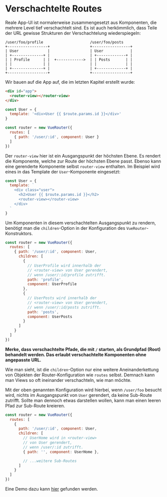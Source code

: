 # Verschachtelte Routes

Reale App-UI ist normalerweise zusammengesetzt aus Komponenten, die mehrere Level tief verschachtelt sind. Es ist auch herkömmlich, dass Teile der URL gewisse Strukturen der Verschachtelung wiederspiegeln:

```
/user/foo/profile                     /user/foo/posts
+------------------+                  +-----------------+
| User             |                  | User            |
| +--------------+ |                  | +-------------+ |
| | Profile      | |  +------------>  | | Posts       | |
| |              | |                  | |             | |
| +--------------+ |                  | +-------------+ |
+------------------+                  +-----------------+
```

Wir bauen auf die App auf, die im letzten Kapitel erstellt wurde:

``` html
<div id="app">
  <router-view></router-view>
</div>
```

``` js
const User = {
  template: '<div>User {{ $route.params.id }}</div>'
}

const router = new VueRouter({
  routes: [
    { path: '/user/:id', component: User }
  ]
})
```

Der `router-view` hier ist ein Ausgangspunkt der höchsten Ebene. Es rendert die Komponente, welche zur Route der höchsten Ebene passt. Ebenso kann eine gerenderte Komponente selbst `router-view` enthalten. Im Beispiel wird eines in das Template der `User`-Komponente eingesetzt:

``` js
const User = {
  template: `
    <div class="user">
      <h2>User {{ $route.params.id }}</h2>
      <router-view></router-view>
    </div>
  `
}
```

Um Komponenten in diesem verschachtelten Ausgangspunkt zu rendern, benötigt man die `children`-Option in der Konfiguration des `VueRouter`-Konstruktors.

``` js
const router = new VueRouter({
  routes: [
    { path: '/user/:id', component: User,
      children: [
        {
          // UserProfile wird innerhalb der
          // <router-view> von User gerendert,
          // wenn /user/:id/profile zutrifft.
          path: 'profile',
          component: UserProfile
        },
        {
          // UserPosts wird innerhalb der
          // <router-view> von User gerendert,
          // wenn /user/:id/posts zutrifft.
          path: 'posts',
          component: UserPosts
        }
      ]
    }
  ]
})
```

**Merke, dass verschachtelte Pfade, die mit `/` starten, als Grundpfad (Root) behandelt werden. Das erlaubt verschachtelte Komponenten ohne angepasste URL.**

Wie man sieht, ist die `children`-Option nur eine weitere Aneinanderkettung von Objekten der Router-Konfiguration wie `routes` selbst. Demnach kann man Views so oft ineinander verschachteln, wie man möchte.

Mit der oben genannten Konfiguration wird hierbei, wenn `/user/foo` besucht wird, nichts im Ausgangspunkt von `User` gerendert, da keine Sub-Route zutrifft. Sollte man dennoch etwas darstellen wollen, kann man einen leeren Pfad zur Sub-Route kreieren.

``` js
const router = new VueRouter({
  routes: [
    {
      path: '/user/:id', component: User,
      children: [
        // UserHome wird in <router-view>
        // von User gerendert,
        // wenn /user/:id zutrifft.
        { path: '', component: UserHome },

        // ...weitere Sub-Routes
      ]
    }
  ]
})
```

Eine Demo dazu kann [hier](http://jsfiddle.net/yyx990803/L7hscd8h/) gefunden werden.
